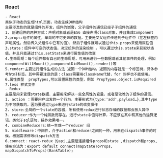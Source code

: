 ### React


	- React  
	类似于动态的生成html页面，动态生成DOM结构
	主要涉及到的就是组件的开发，组件的嵌套，父子组件的通信已经子子组件的通信
	1. 创建组件的两种方式：声明对象或者是ES6 直接声明class对象，并且集成Component
	2.props:组件的属性，单向的不可更改的数据，主要是又父组件传递到子组件中（在左标签内声明属性，然后传入父组件中已有的值），然后子组件就可以通过this.props来使用属性值
	3.state：组件中可变的状态值，决定组件的渲染绘制 。可以通过this.state来获取状态值，并且只能通过this.setState来进行属性值的改变
	4.生命周期：每个组件都有自己的生命周期，可用来进行一些数据或者其他事件的处理，例如 componentWillMount(),componentDidMount(),render()等
	5.render:主要进行组件生成的方法 返回一个DOM结构，返回的内容就是一个标签树，具体参考html标签。其中需要注意的是：class需要用className代替，for 同样也不能使用。
	6.属性类型  propTypes,可以设置属性的类型，例如 PropTypes.object.isRequired
	7.less 样式文件
	- Redux
	主要是用来管理state数据，主要用来解决一些全局性的变量，或者是较难的子组件的通信。
	1. action ：需要用户出发的一个行为，主要形式为{type:'add',payload…},其中type为不可获取的，因为要通过type来进行state的改变操作
	2. store:全局的一个state的容器，所有使用redux进行状态存储的数据都会放入其中  
	3. reducer:作为一个纯函数而存在，进行state中值得计算，不应该在其中有其他的运算逻辑，类似于sql语句，操作效果唯一。
	4. combineReducers:统一生成一个reducer 组
	5. middleware：中间件，介于action和reducer之间的一种，用来在dispatch事件的时候，根据需求修改dispatch方法
	6.connect：react-redux 的api,主要是连接组件props和state ,dispatch和props, 使用方法为：export default connect(mapStateToProps,       mapDispatchToProps)(BankTable);


